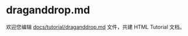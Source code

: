 draganddrop.md
===

欢迎您编辑 <a target="__blank" href="https://github.com/jaywcjlove/html-tutorial/blob/master/docs/tutorial/draganddrop.md">docs/tutorial/draganddrop.md</a> 文件，共建 HTML Tutorial 文档。
